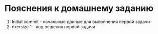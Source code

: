 # Пояснения к домашнему заданию

1. Initial commit - начальные данные для выполнения первой задачи
2. exersize 1 - код решения первой задачи
